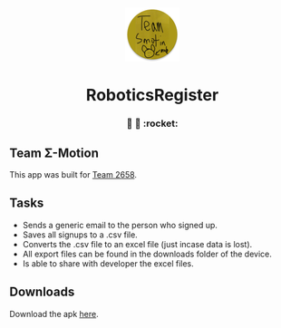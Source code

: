 <p align="center">
  <img src="https://github.com/frc-emotion/RoboticsRegister/blob/master/app/src/main/res/mipmap-xhdpi/ic_launcher.png" />
</p>

<h1 align="center">
  RoboticsRegister
</h1>

<h3 align="center">
  🤖 📄 :rocket:
</h3>

<h2>
  Team Σ-Motion 
</h2>

This app was built for [Team 2658](https://www.team2658.org/).

<h2>
  Tasks
</h2>

* Sends a generic email to the person who signed up.
* Saves all signups to a .csv file.
* Converts the .csv file to an excel file (just incase data is lost).
* All export files can be found in the downloads folder of the device.
* Is able to share with developer the excel files.

<h2>
  Downloads
</h2>

Download the apk [here](https://github.com/frc-emotion/RoboticsRegister/releases).
